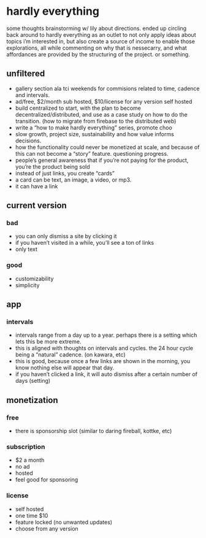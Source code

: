 # hardly everything

some thoughts brainstorming w/ lily about directions. ended up circling back around to hardly everything as an outlet to not only apply ideas about topics i’m interested in, but also create a source of income to enable those explorations, all while commenting on why that is nessecarry, and what affordances are provided by the structuring of the project. or something.

## unfiltered

- gallery section ala tci weekends for commisions related to time, cadence and intervals.
- ad/free, $2/month sub hosted, $10/license for any version self hosted
- build centralized to start, with the plan to become decentralized/distributed, and use as a case study on how to do the transition. (how to migrate from firebase to the distributed web)
- write a “how to make hardly everything” series, promote choo
- slow growth, project size, sustainability and how value informs decisions.
- how the functionality could never be monetized at scale, and because of this can not become a “story” feature. questioning progress.
- people’s general awareness that if you’re not paying for the product, you’re the product being sold
- instead of just links, you create “cards”
- a card can be text, an image, a video, or mp3.
- it can have a link

## current version

### bad
- you can only dismiss a site by clicking it
- if you haven’t visited in a while, you’ll see a ton of links
- only text

### good
- customizability
- simplicity

## app

### intervals
- intervals range from a day up to a year. perhaps there is a setting which lets this be more extreme.
- this is aligned with thoughts on intervals and cycles. the 24 hour cycle being a “natural” cadence. (on kawara, etc) 
- this is good, because once a few links are shown in the morning, you know nothing else will appear that day.
- if you haven’t clicked a link, it will auto dismiss after a certain number of days (setting)

## monetization

### free
- there is sponsorship slot (similar to daring fireball, kottke, etc)

### subscription
- $2 a month
- no ad
- hosted
- feel good for sponsoring

### license
- self hosted
- one time $10
- feature locked (no unwanted updates)
- choose from any version